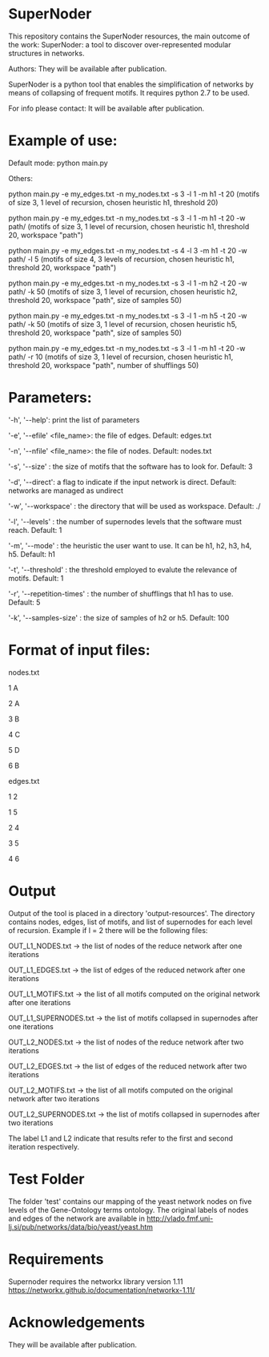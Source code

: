 # SuperNoder
This repository contains the SuperNoder resources, the main outcome of the work: SuperNoder: a tool to discover over-represented modular structures in networks.

Authors: They will be available after publication.

SuperNoder is a python tool that enables the simplification of networks by means of collapsing of frequent motifs.
It requires python 2.7 to be used.

For info please contact: It will be available after publication.

# Example of use:
Default mode: python main.py

Others:

python main.py -e my_edges.txt -n my_nodes.txt -s 3 -l 1 -m h1 -t 20 (motifs of size 3, 1 level of recursion, chosen heuristic h1, threshold 20)

python main.py -e my_edges.txt -n my_nodes.txt -s 3 -l 1 -m h1 -t 20 -w path/ (motifs of size 3, 1 level of recursion, chosen heuristic h1, threshold 20, workspace "path")

python main.py -e my_edges.txt -n my_nodes.txt -s 4 -l 3 -m h1 -t 20 -w path/ -l 5 (motifs of size 4, 3 levels of recursion, chosen heuristic h1, threshold 20, workspace "path")

python main.py -e my_edges.txt -n my_nodes.txt -s 3 -l 1 -m h2 -t 20 -w path/ -k 50 (motifs of size 3, 1 level of recursion, chosen heuristic h2, threshold 20, workspace "path", size of samples 50)

python main.py -e my_edges.txt -n my_nodes.txt -s 3 -l 1 -m h5 -t 20 -w path/ -k 50 (motifs of size 3, 1 level of recursion, chosen heuristic h5, threshold 20, workspace "path", size of samples 50)


python main.py -e my_edges.txt -n my_nodes.txt -s 3 -l 1 -m h1 -t 20 -w path/ -r 10 (motifs of size 3, 1 level of recursion, chosen heuristic h1, threshold 20, workspace "path", number of shufflings 50)


# Parameters:
'-h', '--help':                     print the list of parameters

'-e', '--efile' <file_name>:        the file of edges. Default: edges.txt

'-n', '--nfile' <file_name>:        the file of nodes. Default: nodes.txt

'-s', '--size' <value>:             the size of motifs that the software has to look for. Default: 3
  
'-d', '--direct':                   a flag to indicate if the input network is direct. Default: networks are managed as undirect

'-w', '--workspace' <directory>:    the directory that will be used as workspace. Default: ./

'-l', '--levels' <value>:           the number of supernodes levels that the software must reach. Default: 1
  
'-m', '--mode' <heuristic>:         the heuristic the user want to use. It can be h1, h2, h3, h4, h5. Default: h1
  
'-t', '--threshold' <value>:        the threshold employed to evalute the relevance of motifs. Default: 1
  
'-r', '--repetition-times' <value>: the number of shufflings that h1 has to use. Default: 5
  
'-k', '--samples-size' <value>:     the size of samples of h2 or h5. Default: 100
  
# Format of input files:
nodes.txt

1 A

2 A

3 B

4 C

5 D

6 B

edges.txt

1 2

1 5

2 4

3 5

4 6

# Output
Output of the tool is placed in a directory 'output-resources'. The directory contains nodes, edges, list of motifs, and list of supernodes for each level of recursion. Example if l = 2 there will be the following files:

OUT_L1_NODES.txt        ->  the list of nodes of the reduce network after one iterations

OUT_L1_EDGES.txt        ->  the list of edges of the reduced network after one iterations

OUT_L1_MOTIFS.txt       ->  the list of all motifs computed on the original network after one iterations

OUT_L1_SUPERNODES.txt   ->  the list of motifs collapsed in supernodes after one iterations

OUT_L2_NODES.txt        ->  the list of nodes of the reduce network after two iterations

OUT_L2_EDGES.txt        ->  the list of edges of the reduced network after two iterations

OUT_L2_MOTIFS.txt       ->  the list of all motifs computed on the original network after two iterations

OUT_L2_SUPERNODES.txt   ->  the list of motifs collapsed in supernodes after two iterations

The label L1 and L2 indicate that results refer to the first and second iteration respectively.

# Test Folder
The folder 'test' contains our mapping of the yeast network nodes on five levels of the Gene-Ontology terms ontology.
The original labels of nodes and edges of the network are available in http://vlado.fmf.uni-lj.si/pub/networks/data/bio/yeast/yeast.htm

# Requirements
Supernoder requires the networkx library version 1.11 https://networkx.github.io/documentation/networkx-1.11/

# Acknowledgements
They will be available after publication.


